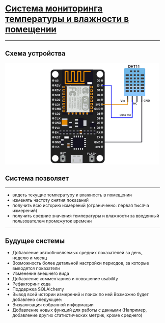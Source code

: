 # [Система мониторинга температуры и влажности в помещении](http://iuriier.pythonanywhere.com/)
____
## Схема устройства
[<img src="./NodeMCU_DHT11_Interfacing.png" width="500">]()
## Система позволяет
____
* видеть текущие температуру и влажность в помещении
* изменять частоту снятия показаний
* получить всю историю измерений (ограниченно: первая тысяча измерений)
*	получить средние значения температуры и влажности за введенный пользователем промежуток времени
____
## Будущее системы
* Добавление автообновляемых средних показателей за день, неделю и месяц
* Возможность более детальной настройки периодов, за которые выводятся показатели
* Изменение внешнего вида
* Добавление комментариев  и повышение usability
* Рефакторинг кода
* Поддержка SQLAlchemy
* Вывод всей истории измерений и поиск по ней
Возможно будет добавлено следующее:
* Визуализация собранной информации
* Добавление новых функций для работы с данными (Например, добавление других статистических метрик, кроме среднего)
